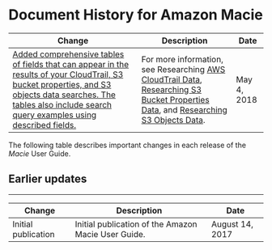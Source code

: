# Document History for Amazon Macie<a name="doc-history"></a>

| Change | Description | Date | 
| --- |--- |--- |
| [Added comprehensive tables of fields that can appear in the results of your CloudTrail, S3 bucket properties, and S3 objects data searches\. The tables also include search query examples using described fields\.](https://docs.aws.amazon.com/macie/latest/userguide/macie-research.html) | For more information, see Researching [AWS CloudTrail Data](https://docs.aws.amazon.com/macie/latest/userguide/cloudtraildata.html), [Researching S3 Bucket Properties Data](https://docs.aws.amazon.com/macie/latest/userguide/s3bucketsdata.html), and [Researching S3 Objects Data](https://docs.aws.amazon.com/macie/latest/userguide/s3objectsdata.html)\. | May 4, 2018 | 

The following table describes important changes in each release of the *Macie* User Guide\.

## Earlier updates<a name="doc-history-early-changes"></a>


****  

| Change | Description | Date | 
| --- | --- | --- | 
| Initial publication | Initial publication of the Amazon Macie User Guide\. | August 14, 2017 | 